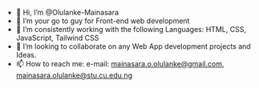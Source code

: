 - 👋 Hi, I’m @Olulanke-Mainasara
- 👀 I’m your go to guy for Front-end web development
- 🌱 I’m consistently working with the following Languages: HTML, CSS, JavaScript, Tailwind CSS
- 💞️ I’m looking to collaborate on any Web App development projects and Ideas.
- 📫 How to reach me: e-mail: mainasara.o.olulanke@gmail.com, mainasara.olulanke@stu.cu.edu.ng 

<!---
Olulanke-Mainasara/Olulanke-Mainasara is a ✨ special ✨ repository because its `README.md` (this file) appears on your GitHub profile.
You can click the Preview link to take a look at your changes.
--->
